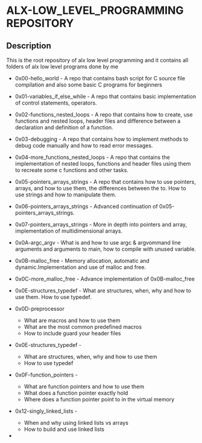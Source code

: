 # ALX-LOW_LEVEL_PROGRAMMING REPOSITORY
## Description
This is the root repository of alx low level programming and it  contains all folders of alx low level programs done by me

* 0x00-hello_world - A repo that contains bash script for C source file
compilation and also some basic C programs for beginners

* 0x01-variables_if_else_while - A repo that contains basic implementation of control statements, operators.

* 0x02-functions_nested_loops - A repo that contains how to create, use functions and nested loops, header files and difference between a declaration and definition of a function.

* 0x03-debugging - A repo that contains how to implement methods to debug code manually and how to read error messages.

* 0x04-more_functions_nested_loops - A repo that contains the implementation of nested loops, functions and header files using them to recreate some c functions and other tasks.

*  0x05-pointers_arrays_strings - A repo that contains how to use pointers, arrays, and how to use them, the differences between the to. How to use strings and how to manipulate them.

* 0x06-pointers_arrays_strings - Advanced continuation of 0x05-pointers_arrays_strings.

* 0x07-pointers_arrays_strings - More in depth into pointers and array, implementation of multidimensional arrays.

* 0x0A-argc_argv - What is and how to use argc & argvommand line arguments and arguments to main, how to compile with unused variable.

* 0x0B-malloc_free - Memory allocation, automatic and dynamic.Implementation and use of malloc and free.

* 0x0C-more_malloc_free - Advance implementation of 0x0B-malloc_free

* 0x0E-structures_typedef - What are structures, when, why and how to use them. How to use typedef.

* 0x0D-preprocessor
    *   What are macros and how to use them
    *   What are the most common predefined macros
    *   How to include guard your header files

* 0x0E-structures_typedef -
    *   What are structures, when, why and how to use them
    *   How to use typedef

* 0x0F-function_pointers -
    *   What are function pointers and how to use them
    *   What does a function pointer exactly hold
    * Where does a function pointer point to in the virtual memory

* 0x12-singly_linked_lists -
    * When and why using linked lists vs arrays
    * How to build and use linked lists

*
